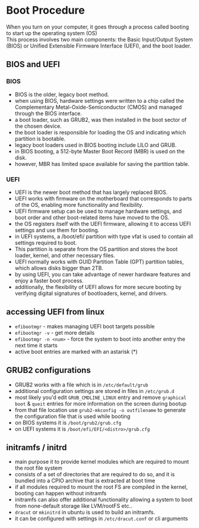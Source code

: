 # Boot Procedure
When you turn on your computer, it goes through a process called booting to start up the operating system (OS)  
This process involves two main components: the Basic Input/Output System (BIOS) or Unified Extensible Firmware Interface (UEFI), and the boot loader.  

## BIOS and UEFI

### BIOS

* BIOS is the older, legacy boot method.
* when using BIOS, hardware settings were written to a chip called the Complementary Metal-Oxide-Semiconductor (CMOS) and managed through the BIOS interface.
* a boot loader, such as GRUB2, was then installed in the boot sector of the chosen device.
* the boot loader is responsible for loading the OS and indicating which partition is bootable.
* legacy boot loaders used in BIOS booting include LILO and GRUB.
* in BIOS booting, a 512-byte Master Boot Record (MBR) is used on the disk.
* however, MBR has limited space available for saving the partition table.

### UEFI

* UEFI is the newer boot method that has largely replaced BIOS.
* UEFI works with firmware on the motherboard that corresponds to parts of the OS, enabling more functionality and flexibility.
* UEFI firmware setup can be used to manage hardware settings, and boot order and other boot-related items have moved to the OS.
* the OS registers itself with the UEFI firmware, allowing it to access UEFI settings and use them for booting.
* in UEFI systems, a /boot/efi/ partition with type vfat is used to contain all settings required to boot.
* This partition is separate from the OS partition and stores the boot loader, kernel, and other necessary files.
* UEFI normally works with GUID Partition Table (GPT) partition tables, which allows disks bigger than 2TB.
* by using UEFI, you can take advantage of newer hardware features and enjoy a faster boot process.
* additionally, the flexibility of UEFI allows for more secure booting by verifying digital signatures of bootloaders, kernel, and drivers.

## accessing UEFI from linux

* `efibootmgr`          - makes managing UEFI boot targets possible  
* `efibootmgr -v`       - get more details
* `efibootmgr -n <num>` - force the system to boot into another entry the next time it starts
* active boot entries are marked with an astarisk (*)


## GRUB2 configurations

* GRUB2 works with a file which is in `/etc/default/grub`
* additional configuration settings are stored in files in `/etc/grub.d`
* most likely you'd edit `GRUB_CMDLINE_LINUX` entry and remove `graphical boot` & `queit` entries for more information on the screen during bootup
* from that file location use `grub2-mkconfig -o outfilename` to generate the configuration file that is used while booting
* on BIOS systems it is `/boot/grub2/grub.cfg` 
* on UEFI systems it is `/boot/efi/EFI/<distro>/grub.cfg`

## initramfs / initrd

* main purpose it to provide kernel modules which are required to mount the root file system
* consists of a set of directories that are required to do so, and it is bundled into a CPIO archive that is extracted at boot time
* if all modules required to mount the root FS are compiled in the kernel, booting can happen without initramfs
* initramfs can also offer additional functionality allowing a system to boot from none-default storage like LVM/rootFS etc..
* `dracut` or `mkinitrd` in ubuntu is used to build an initramfs.
* it can be configured with settings in `/etc/dracut.conf` or cli arguments
